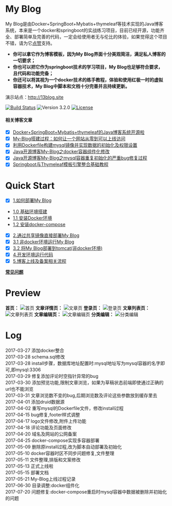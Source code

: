 # My Blog

My Blog是由Docker+SpringBoot+Mybatis+thymeleaf等技术实现的Java博客系统，本来是一个docker和springboot的实战练习项目，目前已经开源，功能齐全、部署简单及完善的代码，一定会给使用者无与伦比的体验，如果觉得这个项目不错，请为它[点赞](https://github.com/ZHENFENG13/My-Blog/stargazers)支持。

- **你可以拿它作为博客模板，因为My Blog界面十分美观简洁，满足私人博客的一切要求；**
- **你也可以把它作为springboot技术的学习项目，My Blog也足够符合要求，且代码和功能完备；**
- **你还可以将其视为一个docker技术的练手教程，体验和使用红极一时的虚拟容器技术，My Blog中脚本和文档十分完善并且持续更新。**

演示站点：http://13blog.site

[![Build Status](https://travis-ci.org/ZHENFENG13/My-Blog.svg?branch=master)](https://travis-ci.org/ZHENFENG13/My-Blog)
![Version 3.2.0](https://img.shields.io/badge/version-3.2.0-yellow.svg)
[![License](https://img.shields.io/badge/license-apache-blue.svg)](https://github.com/ZHENFENG13/My-Blog/blob/master/LICENSE)

#### 相关博客文章

* [x] [Docker+SpringBoot+Mybatis+thymeleaf的Java博客系统开源啦](http://www.cnblogs.com/han-1034683568/p/6840493.html)
* [x] [My-Blog搭建过程：如何让一个网站从零到可以上线访问](http://www.cnblogs.com/han-1034683568/p/6885545.html)
* [x] [利用Dockerfile构建mysql镜像并实现数据的初始化及权限设置](http://www.cnblogs.com/han-1034683568/p/6941337.html)
* [x] [Java开源博客My-Blog之docker容器组件化修改](http://www.cnblogs.com/han-1034683568/p/7102765.html)
* [x] [Java开源博客My-Blog之mysql容器重复初始化的严重bug修复过程](http://www.cnblogs.com/han-1034683568/p/7231895.html)
* [x] [Springboot与Thymeleaf模板引擎整合基础教程](http://www.cnblogs.com/han-1034683568/p/7520012.html)

# Quick Start

* [x] [1.如何部署My Blog](https://github.com/ZHENFENG13/My-Blog/wiki/1-%E5%A6%82%E4%BD%95%E9%83%A8%E7%BD%B2My-Blog)
 - [1.0 基础环境搭建](https://github.com/ZHENFENG13/My-Blog/wiki/1.0-%E5%9F%BA%E7%A1%80%E7%8E%AF%E5%A2%83)
 - [1.1 安装Docker环境](https://github.com/ZHENFENG13/My-Blog/wiki/1.1-安装Docker环境)
 - [1.2 安装docker-compose](https://github.com/ZHENFENG13/My-Blog/wiki/1.2-%E5%AE%89%E8%A3%85docker-compose)
* [x] [2.通过共享镜像直接部署My Blog](https://github.com/ZHENFENG13/My-Blog/wiki/2-%E9%80%9A%E8%BF%87%E5%85%B1%E4%BA%AB%E9%95%9C%E5%83%8F%E7%9B%B4%E6%8E%A5%E9%83%A8%E7%BD%B2My-Blog)
* [x] [3.1 非docker环境运行My Blog](https://github.com/ZHENFENG13/My-Blog/wiki/3.1-%E9%9D%9Edocker%E7%8E%AF%E5%A2%83%E8%BF%90%E8%A1%8CMy-Blog)
* [x] [3.2 将My Blog部署到tomcat(非docker环境)](https://github.com/ZHENFENG13/My-Blog/wiki/3.2-%E5%B0%86My-Blog%E9%83%A8%E7%BD%B2%E5%88%B0tomcat(%E9%9D%9Edocker%E7%8E%AF%E5%A2%83))
* [x] [4.开发环境运行代码](https://github.com/ZHENFENG13/My-Blog/wiki/4-%E5%BC%80%E5%8F%91%E7%8E%AF%E5%A2%83%E8%BF%90%E8%A1%8C%E4%BB%A3%E7%A0%81)
* [x] [5.博客上线及备案相关流程](https://github.com/ZHENFENG13/My-Blog/wiki/%E4%B8%8A%E7%BA%BF%E5%8F%8A%E5%A4%87%E6%A1%88%E7%9B%B8%E5%85%B3)

[**常见问题**](https://github.com/ZHENFENG13/My-Blog/wiki/%E5%B8%B8%E8%A7%81%E9%97%AE%E9%A2%98)

# Preview

**首页：**
![首页](http://images2015.cnblogs.com/blog/859549/201705/859549-20170511122850691-373579903.png)
**文章详情页：**
![文章页](http://images2015.cnblogs.com/blog/859549/201705/859549-20170510225208988-1419050749.png)
**登录页：**
![登录页](http://images2015.cnblogs.com/blog/859549/201705/859549-20170511122916004-738411708.png)
**文章列表页：**
![文章列表页](http://images2015.cnblogs.com/blog/859549/201705/859549-20170510225259722-688622603.png)
**文章编辑页：**
![文章编辑页](http://images2015.cnblogs.com/blog/859549/201705/859549-20170510225330566-559394265.png)
**分类编辑：**
![分类编辑](http://images2015.cnblogs.com/blog/859549/201705/859549-20170510225357207-57945087.png)

# Log

2017-03-27 添加docker整合<br/>
2017-03-28 schema.sql修改<br/>
2017-03-28 install步骤，数据库地址配置时:mysql地址写为mysql容器的名字即可,即mysql:3306<br/>
2017-03-29 修复添加评论时空指针异常的bug<br/>
2017-03-30 添加预览功能,限制文章浏览，如果为草稿状态前端即使通过正确的url也不能浏览<br/>
2017-03-31 文章浏览数不变的bug,后期浏览数及评论这些参数放到缓存里去<br/>
2017-04-01 添加druid数据源<br/>
2017-04-02 重写mysql的Dockerfile文件，修改install过程<br/>
2017-04-15 bug修复,footer样式调整<br/>
2017-04-17 logo文件修改,附件上传功能<br/>
2017-04-18 评论功能及页面修改<br/>
2017-04-20 域名及网站的公网备案<br/>
2017-04-25 docker-compose实现多容器部署<br/>
2017-05-09 删除原install过程,改为脚本自动部署及初始化<br/>
2017-05-10 docker容器时区不同步问题修复,文件整理<br/>
2017-05-11 文件整理,排版和文案修改<br/>
2017-05-13 正式上线啦<br/>
2017-05-15 部署文档<br/>
2017-05-21 My-Blog上线过程记录<br/>
2017-06-30 目录调整:docker组件化<br/>
2017-07-20 问题修复:docker-compose重启时mysql容器中数据被删除并初始化的问题<br/>
